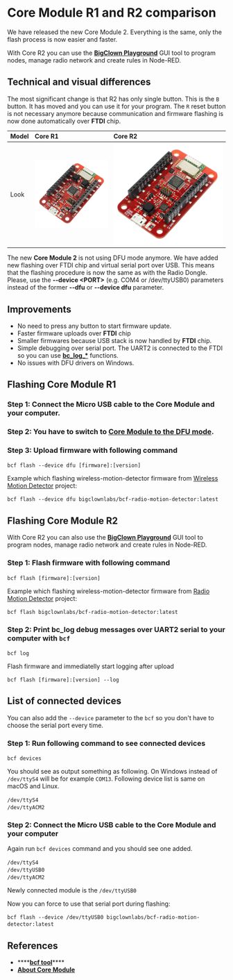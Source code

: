 # Core Module R1 and R2 comparison

We have released the new Core Module 2. Everything is the same, only the flash process is now easier and faster.

With Core R2 you can use the [**BigClown Playground**](https://www.bigclown.com/doc/basics/quick-start-guide/) GUI tool to program nodes, manage radio network and create rules in Node-RED.

## Technical and visual differences

The most significant change is that R2 has only single button. This is the `B` button. It has moved and you can use it for your program. The `R` reset button is not necessary anymore because communication and firmware flashing is now done automatically over **FTDI** chip.

| Model | Core R1 | Core R2 |
| :--- | :--- | :--- |
| Look | ![](../.gitbook/assets/_hardware_core-module-1-and-2-comparsion_core-module-1.png) | ![](../.gitbook/assets/_hardware_core-module-1-and-2-comparsion_core-module-2.png) |

The new **Core Module 2** is not using DFU mode anymore. We have added new flashing over FTDI chip and virtual serial port over USB. This means that the flashing procedure is now the same as with the Radio Dongle. Please, use the **--device &lt;PORT&gt;** \(e.g. COM4 or /dev/ttyUSB0\) parameters instead of the former **--dfu** or **--device dfu** parameter.

## Improvements

* No need to press any button to start firmware update.
* Faster firmware uploads over **FTDI** chip
* Smaller firmwares because USB stack is now handled by **FTDI** chip.
* Simple debugging over serial port. The UART2 is connected to the FTDI so you can use [**bc\_log\_\***](http://sdk.bigclown.com/group__bc__log.html) functions.
* No issues with DFU drivers on Windows.

## Flashing Core Module R1

### Step 1: Connect the Micro USB cable to the Core Module and your computer.

### Step 2: You have to switch to [Core Module to the DFU mode](../firmware/toolchain-guide.md#switching-core-module-into-dfu-mode).

### Step 3: Upload firmware with following command

```text
bcf flash --device dfu [firmware]:[version]
```

Example which flashing wireless-motion-detector firmware from [Wireless Motion Detector](https://www.bigclown.com/doc/projects/radio-motion-detector/) project:

```text
bcf flash --device dfu bigclownlabs/bcf-radio-motion-detector:latest
```

## Flashing Core Module R2

With Core R2 you can also use the [**BigClown Playground**](https://www.bigclown.com/doc/basics/quick-start-guide/) GUI tool to program nodes, manage radio network and create rules in Node-RED.

### Step 1: Flash firmware with following command

```text
bcf flash [firmware]:[version]
```

Example which flashing wireless-motion-detector firmware from [Radio Motion Detector](https://www.bigclown.com/doc/projects/radio-motion-detector/) project:

```text
bcf flash bigclownlabs/bcf-radio-motion-detector:latest
```

### Step 2: Print bc\_log debug messages over UART2 serial to your computer with `bcf`

```text
bcf log
```

Flash firmware and immediatelly start logging after upload

```text
bcf flash [firmware]:[version] --log
```

## List of connected devices

You can also add the `--device` parameter to the `bcf` so you don't have to choose the serial port every time.

### Step 1: Run following command to see connected devices

```text
bcf devices
```

You should see as output something as following. On Windows instead of `/dev/ttyS4` will be for example `COM13`. Following device list is same on macOS and Linux.

`/dev/ttyS4`   
`/dev/ttyACM2`

### Step 2: Connect the Micro USB cable to the Core Module and your computer

Again run `bcf devices` command and you should see one added.

`/dev/ttyS4`   
`/dev/ttyUSB0`   
`/dev/ttyACM2`

Newly connected module is the `/dev/ttyUSB0`

Now you can force to use that serial port during flashing:

```text
bcf flash --device /dev/ttyUSB0 bigclownlabs/bcf-radio-motion-detector:latest
```

## References

* \*\*\*\*[**bcf tool**](../firmware/toolchain-guide.md)\*\*\*\*
* [**About Core Module**](about-core-module.md)

